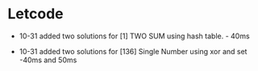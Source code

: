 # Letcode

- 10-31 added  two solutions for [1] TWO SUM using hash table. - 40ms

- 10-31 added two solutions for [136] Single Number using xor and set -40ms and 50ms
